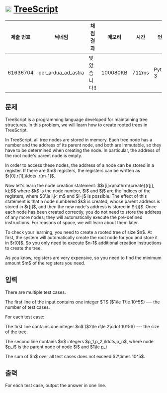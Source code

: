 # <img width="20px"  src="https://d2gd6pc034wcta.cloudfront.net/tier/14.svg" class="solvedac-tier"> [TreeScript](https://www.acmicpc.net/problem/28166) 

| 제출 번호 | 닉네임 | 채점 결과 | 메모리 | 시간 | 언어 | 코드 길이 |
|---|---|---|---|---|---|---|
|61636704|per_ardua_ad_astra|맞았습니다!! |100080KB|712ms|Python 3|635B|

## 문제
<p>TreeScript is a programming language developed for maintaining tree structures. In this problem, we will learn how to create rooted trees in TreeScript.</p>

<p>In TreeScript, all tree nodes are stored in memory. Each tree node has a number and the address of its parent node, and both are immutable, so they have to be determined when creating the node. In particular, the address of the root node's parent node is empty.</p>

<p>In order to access these nodes, the address of a node can be stored in a register. If there are $m$ registers, the registers can be written as $r[0],r[1],\ldots ,r[m-1]$. </p>

<p>Now let's learn the node creation statement: $$r[i]=\mathrm{create}(r[j], k);$$ where $k$ is the node number, $i$ and $j$ are the indices of the registers, where $0\le i,j< m$ and $i=j$ is possible. The effect of this statement is that a node numbered $k$ is created, whose parent address is stored in $r[j]$, and then the new node's address is stored in $r[i]$. Once each node has been created correctly, you do not need to store the address of any more nodes; they will automatically execute the pre-defined instructions. For reasons of space, we will learn about them later.</p>

<p>To check your learning, you need to create a rooted tree of size $n$. At first, the system will automatically create the root node for you and store it in $r[0]$. So you only need to execute $n-1$ additional creation instructions to create the tree.</p>

<p>As you know, registers are very expensive, so you need to find the minimum amount $m$ of the registers you need.</p>

## 입력
<p>There are multiple test cases.</p>

<p>The first line of the input contains one integer $T$ ($1\le T\le 10^5$) --- the number of test cases.</p>

<p>For each test case:</p>

<p>The first line contains one integer $n$ ($2\le n\le 2\cdot 10^5$) --- the size of the tree.</p>

<p>The second line contains $n$ integers $p_1,p_2,\ldots,p_n$, where node $p_i$ is the parent node of node $i$ and $1\le p_i<i$. Specially, $p_1=0$ and it means $1$ is the root of the tree.</p>

<p>The sum of $n$ over all test cases does not exceed $2\times 10^5$.</p>

## 출력
<p>For each test case, output the answer in one line.</p>

